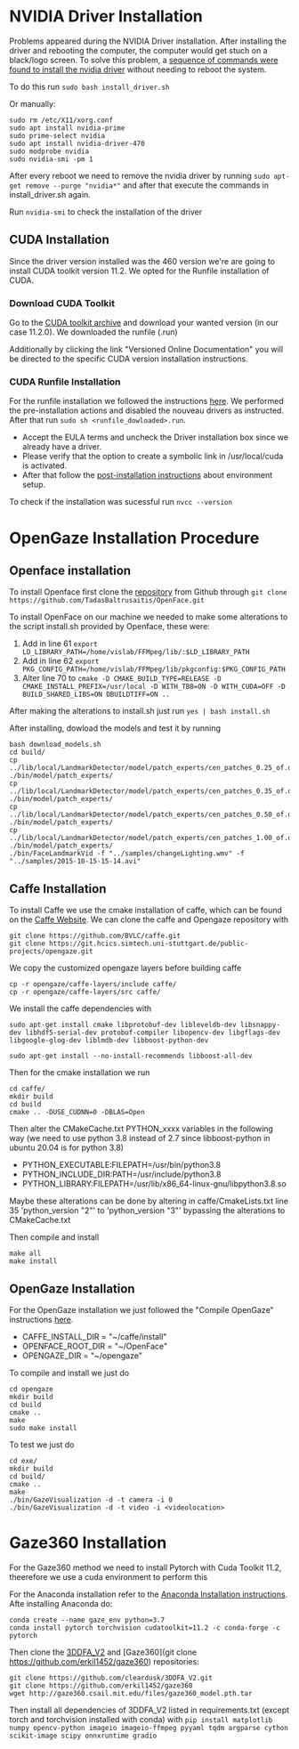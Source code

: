 # NVIDIA Driver Installation

Problems appeared during the NVIDIA Driver installation. After installing the driver and rebooting the computer, the computer would get stuch on a black/logo screen. To solve this problem, a [sequence of commands were found to install the nvidia driver](https://forums.developer.nvidia.com/t/ubuntu-20-04-boots-to-black-screen/184390) without needing to reboot the system.

To do this run `sudo bash install_driver.sh`

Or manually:

```
sudo rm /etc/X11/xorg.conf
sudo apt install nvidia-prime
sudo prime-select nvidia
sudo apt install nvidia-driver-470
sudo modprobe nvidia
sudo nvidia-smi -pm 1
```

After every reboot we need to remove the nvidia driver by running `sudo apt-get remove --purge "nvidia*"` and after that execute the commands in install_driver.sh again.

Run `nvidia-smi` to check the installation of the driver

## CUDA Installation

Since the driver version installed was the 460 version we're are going to install CUDA toolkit version 11.2. We opted for the Runfile installation of CUDA.

### Download CUDA Toolkit
Go to the [CUDA toolkit archive](https://developer.nvidia.com/cuda-toolkit-archive) and download your wanted version (in our case 11.2.0). We downloaded the runfile (.run)


Additionally by clicking the link "Versioned Online Documentation" you will be directed to the specific CUDA version installation instructions.

### CUDA Runfile Installation

For the runfile installation we followed the instructions [here](https://docs.nvidia.com/cuda/archive/11.2.0/cuda-installation-guide-linux/index.html#runfile). 
We performed the pre-installation actions and disabled the nouveau drivers as instructed. 
After that run `sudo sh <runfile_dowloaded>.run`.
- Accept the EULA terms and uncheck the Driver installation box since we already have a driver. 
- Please verify that the option to create a symbolic link in /usr/local/cuda is activated. 
- After that follow the [post-installation instructions](https://docs.nvidia.com/cuda/archive/11.2.0/cuda-installation-guide-linux/index.html#post-installation-actions) about environment setup.

To check if the installation was sucessful run `nvcc --version`
# OpenGaze Installation Procedure

## Openface installation

To install Openface first clone the [repository](https://github.com/TadasBaltrusaitis/OpenFace) from Github through `git clone https://github.com/TadasBaltrusaitis/OpenFace.git`

To install OpenFace on our machine we needed to make some alterations to the script install.sh provided by Openface, these were:
1. Add in line 61 `export LD_LIBRARY_PATH=/home/vislab/FFMpeg/lib/:$LD_LIBRARY_PATH`
2. Add in line 62 `export PKG_CONFIG_PATH=/home/vislab/FFMpeg/lib/pkgconfig:$PKG_CONFIG_PATH`
3. Alter line 70 to `cmake -D CMAKE_BUILD_TYPE=RELEASE -D CMAKE_INSTALL_PREFIX=/usr/local -D WITH_TBB=ON -D WITH_CUDA=OFF -D BUILD_SHARED_LIBS=ON DBUILDTIFF=ON ..`

After making the alterations to install.sh just run `yes | bash install.sh`

After installing, dowload the models and test it by running
```
bash download_models.sh
cd build/
cp ../lib/local/LandmarkDetector/model/patch_experts/cen_patches_0.25_of.dat ./bin/model/patch_experts/
cp ../lib/local/LandmarkDetector/model/patch_experts/cen_patches_0.35_of.dat ./bin/model/patch_experts/
cp ../lib/local/LandmarkDetector/model/patch_experts/cen_patches_0.50_of.dat ./bin/model/patch_experts/
cp ../lib/local/LandmarkDetector/model/patch_experts/cen_patches_1.00_of.dat ./bin/model/patch_experts/
./bin/FaceLandmarkVid -f "../samples/changeLighting.wmv" -f "../samples/2015-10-15-15-14.avi"
```

## Caffe Installation

To install Caffe we use the cmake installation of caffe, which can be found on the [Caffe Website](http://caffe.berkeleyvision.org/installation.html).
We can clone the caffe and Opengaze repository with
 ```
 git clone https://github.com/BVLC/caffe.git
 git clone https://git.hcics.simtech.uni-stuttgart.de/public-projects/opengaze.git
 ```

We copy the customized opengaze layers before building caffe
 ```
 cp -r opengaze/caffe-layers/include caffe/
 cp -r opengaze/caffe-layers/src caffe/
 ```

We install the caffe dependencies with
```
sudo apt-get install cmake libprotobuf-dev libleveldb-dev libsnappy-dev libhdf5-serial-dev protobuf-compiler libopencv-dev libgflags-dev libgoogle-glog-dev liblmdb-dev libboost-python-dev

sudo apt-get install --no-install-recommends libboost-all-dev
```
Then for the cmake installation we run
```
cd caffe/
mkdir build
cd build
cmake .. -DUSE_CUDNN=0 -DBLAS=Open
```
Then alter the CMakeCache.txt PYTHON_xxxx variables in the following way (we need to use python 3.8 instead of 2.7 since libboost-python in ubuntu 20.04 is for python 3.8)
- PYTHON_EXECUTABLE:FILEPATH=/usr/bin/python3.8
- PYTHON_INCLUDE_DIR:PATH=/usr/include/python3.8
- PYTHON_LIBRARY:FILEPATH=/usr/lib/x86_64-linux-gnu/libpython3.8.so

Maybe these alterations can be done by altering in caffe/CmakeLists.txt line 35 'python_version "2"' to 'python_version "3"' bypassing the alterations to CMakeCache.txt

Then compile and install
```
make all
make install
```

## OpenGaze Installation

For the OpenGaze installation we just followed the "Compile OpenGaze" instructions [here](https://git.hcics.simtech.uni-stuttgart.de/public-projects/opengaze/-/wikis/Unix-installation).
- CAFFE_INSTALL_DIR = "~/caffe/install"
- OPENFACE_ROOT_DIR = "~/OpenFace"
- OPENGAZE_DIR = "~/opengaze"

To compile and install we just do
```
cd opengaze
mkdir build
cd build
cmake ..
make
sudo make install
```

To test we just do
```
cd exe/
mkdir build
cd build/
cmake ..
make
./bin/GazeVisualization -d -t camera -i 0
./bin/GazeVisualization -d -t video -i <videolocation>
```

# Gaze360 Installation

For the Gaze360 method we need to install Pytorch with Cuda Toolkit 11.2, theerefore we use a cuda environment to perform this


For the Anaconda installation refer to the [Anaconda Installation instructions](https://docs.anaconda.com/anaconda/install/linux/). 
Afte installing Anaconda do:
```
conda create --name gaze_env python=3.7
conda install pytorch torchvision cudatoolkit=11.2 -c conda-forge -c pytorch
```  
Then clone the [3DDFA_V2](https://github.com/cleardusk/3DDFA_V2.git) and [Gaze360](git clone https://github.com/erkil1452/gaze360) repositories:
```
git clone https://github.com/cleardusk/3DDFA_V2.git
git clone https://github.com/erkil1452/gaze360
wget http://gaze360.csail.mit.edu/files/gaze360_model.pth.tar
```
Then install all dependencies of 3DDFA_V2 listed in requirements.txt (except torch and torchvision installed with conda) with 
`pip install matplotlib numpy opencv-python imageio imageio-ffmpeg pyyaml tqdm argparse cython scikit-image scipy onnxruntime gradio`
